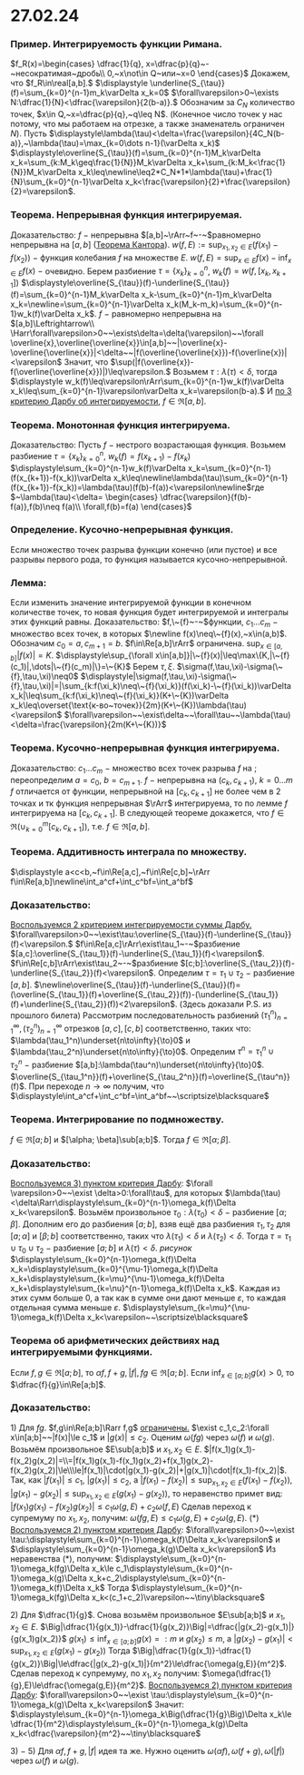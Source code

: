 # 27.02.24

### Пример. Интегрируемость функции Римана.
$f_R(x)=\begin{cases}
\dfrac{1}{q}, x=\dfrac{p}{q}~-~несократимая~дробь\\
0,~x\not\in Q~или~x=0
\end{cases}$
Докажем, что $f_R\in\real[a,b].$
$\displaystyle \underline{S_{\tau}}(f)=\sum_{k=0}^{n-1}m_k\varDelta x_k=0$
$\forall\varepsilon>0~\exists N:\dfrac{1}{N}<\dfrac{\varepsilon}{2(b-a)}.$ Обозначим за $C_N$ количество
точек, $x\in Q,~x=\dfrac{p}{q},~q\leq N$. (Конечное число точек у нас потому, что мы работаем на отрезке, а также знаменатель ограничен $N$).
Пусть $\displaystyle\lambda(\tau)<\delta=\frac{\varepsilon}{4C_N(b-a)},~\lambda(\tau)=\max_{k=0\dots n-1}(\varDelta x_k)$
$\displaystyle\overline{S_{\tau}}(f)=\sum_{k=0}^{n-1}M_k\varDelta x_k=\sum_{k:M_k\geq\frac{1}{N}}M_k\varDelta x_k+\sum_{k:M_k<\frac{1}{N}}M_k\varDelta x_k\leq\newline\leq2*C_N*1*\lambda(\tau)+\frac{1}{N}\sum_{k=0}^{n-1}\varDelta x_k<\frac{\varepsilon}{2}+\frac{\varepsilon}{2}=\varepsilon$.

### Теорема. Непрерывная функция интегрируемая.
Доказательство:
$f~-$ непрерывна $[a,b]~\rArr~f~-~$равномерно непрерывна
на $[a,b]$ ([Теорема Кантора](https://www.notion.so/4357e28572224d38bd413a03db3d2f6b?pvs=21)).
$\displaystyle w(f,E):=\sup_{x_1,x_2\in E}(f(x_1)-f(x_2))~-$ функция колебания
$f$ на множестве $E$.
$\displaystyle w(f,E)=\sup_{x\in E}f(x)-\inf_{x\in E}f(x)~-$ очевидно.
Берем разбиение $\tau=\{x_k\}_{k=0}^{n}$,  $w_k(f)=w(f,[x_k,x_{k+1}])$
$\displaystyle\overline{S_{\tau}}(f)-\underline{S_{\tau}}(f)=\sum_{k=0}^{n-1}M_k\varDelta x_k-\sum_{k=0}^{n-1}m_k\varDelta x_k=\newline=\sum_{k=0}^{n-1}\varDelta x_k(M_k-m_k)=\sum_{k=0}^{n-1}w_k(f)\varDelta x_k$. 
$f~-~$равномерно непрерывна на $[a,b]\Leftrightarrow\\
\Harr\forall\varepsilon>0~~\exists\delta=\delta(\varepsilon)~~\forall \overline{x},\overline{\overline{x}}\in[a,b]~~|\overline{x}-\overline{\overline{x}}|<\delta~~|f(\overline{\overline{x}})-f(\overline{x})|<\varepsilon$
Значит, что $\sup(|f(\overline{x})-f(\overline{\overline{x}})|)\leq\varepsilon.$ Возьмем $\tau:\lambda(\tau)<\delta,$ тогда
$\displaystyle w_k(f)\leq\varepsilon\rArr\sum_{k=0}^{n-1}w_k(f)\varDelta x_k\leq\sum_{k=0}^{n-1}\varepsilon\varDelta x_k=\varepsilon(b-a).$
И [по 3 критерию Дарбу об интегрируемости](13-02-24.md), $f\in\Re[a,b]$.

### Теорема. Монотонная функция интегрируема.
Доказательство:
Пусть $f~-~$нестрого возрастающая функция. Возьмем
разбиение $\tau=\{x_k\}_{k=0}^n$, $w_k(f)=f(x_{k+1})-f(x_k)$
$\displaystyle\sum_{k=0}^{n-1}w_k(f)\varDelta x_k=\sum_{k=0}^{n-1}(f(x_{k+1})-f(x_k))\varDelta x_k\leq\newline\lambda(\tau)\sum_{k=0}^{n-1}(f(x_{k+1})-f(x_k))=\lambda(\tau)(f(b)-f(a))<\varepsilon\newline$где $~\lambda(\tau)<\delta=
\begin{cases}
\dfrac{\varepsilon}{f(b)-f(a)},f(b)\neq f(a)\\
\forall,f(b)=f(a)
\end{cases}$

### Определение. Кусочно-непрерывная функция.
Если множество точек разрыва функции конечно (или пустое) и все разрывы первого рода, то функция называется кусочно-непрерывной.

### Лемма:
Если изменить значение интегрируемой функции в конечном количестве точек, то новая функция будет интегрируемой и интегралы этих функций равны.
Доказательство:
$f,\~{f}~-~$функции, $c_1\dots c_m~-$ множество всех точек, в которых $\newline f(x)\neq\~{f}(x),~x\in(a,b)$. Обозначим $c_0=a,c_{m+1}=b.$
$f\in\Re[a,b]\rArr$ ограничена. $\displaystyle\sup_{x\in[a,b]}|f(x)|=K$.
$\displaystyle\sup_{\forall x\in[a,b]}|\~{f}(x)|\leq\max\{K,|\~{f}(c_1)|,\dots|\~{f}(c_m)|\}=\~{K}$
Берем $\tau,\xi$.   $\sigma(f,\tau,\xi)-\sigma(\~{f},\tau,\xi)\neq0$
$\displaystyle|\sigma(f,\tau,\xi)-\sigma(\~{f},\tau,\xi)|=|\sum_{k:f(\xi_k)\neq\~{f}(\xi_k)}(f(\xi_k)-\~{f}(\xi_k))\varDelta x_k|\leq\sum_{k:f(\xi_k)\neq\~{f}(\xi_k)}(K+\~{K})\varDelta x_k\leq\overset{\text{к-во~точек}}{2m}(K+\~{K})\lambda(\tau)<\varepsilon$
$\forall\varepsilon~~\exist\delta~~\forall\tau~~\lambda(\tau)<\delta=\frac{\varepsilon}{2m(K+\~{K})}$

### Теорема. Кусочно-непрерывная функция интегрируема.
Доказательство:
$c_1\dots c_m~-~$множество всех точек разрыва $f$ на ; переопределим $a=c_0,~b=c_{m+1}$. $f~-~$непрерывна на $(c_k,c_{k+1})$, $k=0\dots m$
$f$ отличается от функции, непрерывной на $[c_k,c_{k+1}]$ не более чем в 2 точках и тк функция непрерывная $\rArr$ интегрируема, то по лемме $f$ интегрируема на $[c_k,c_{k+1}]$.
В следующей теореме докажется, что $\displaystyle f\in\Re(\cup_{k=0}^m[c_k,c_{k+1}])$, 
т.е. $f\in\Re[a,b]$.

### Теорема. Аддитивность интеграла по множеству.
$\displaystyle a<c<b,~f\in\Re[a,c],~f\in\Re[c,b]~\rArr f\in\Re[a,b]\newline\int_a^cf+\int_c^bf=\int_a^bf$

### Доказательство:
[Воспользуемся 2 критерием интегрируемости суммы Дарбу.](13-02-24.md)
$\forall\varepsilon>0~~\exist\tau:\overline{S_{\tau}}(f)-\underline{S_{\tau}}(f)<\varepsilon.$
$f\in\Re[a,c]\rArr\exist\tau_1~-~$разбиение $[a,c]:\overline{S_{\tau_1}}(f)-\underline{S_{\tau_1}}(f)<\varepsilon$.
$f\in\Re[c,b]\rArr\exist\tau_2~-~$разбиение $[c;b]:\overline{S_{\tau_2}}(f)-\underline{S_{\tau_2}}(f)<\varepsilon$.
Определим $\tau=\tau_1\cup\tau_2~-~$разбиение $[a,b]$. $\newline\overline{S_{\tau}}(f)-\underline{S_{\tau}}(f)=(\overline{S_{\tau_1}}(f)+\overline{S_{\tau_2}}(f))-(\underline{S_{\tau_1}}(f)+\underline{S_{\tau_2}}(f))<2\varepsilon$.
(Здесь доказали P.S. из прошлого билета)
Рассмотрим последовательность разбиений $(\tau_1^n)_{n=1}^{\infty},(\tau_2^n)_{n=1}^{\infty}$
отрезков $[a,c],[c,b]$ соответственно, таких что:
$\lambda(\tau_1^n)\underset{n\to\infty}{\to}0$ и $\lambda(\tau_2^n)\underset{n\to\infty}{\to}0$.
Определим $\tau^n=\tau_1^n\cup\tau_2^n~-~$разбиение $[a,b]:\lambda(\tau^n)\underset{n\to\infty}{\to}0$. 
$\overline{S_{\tau_1^n}}(f)+\overline{S_{\tau_2^n}}(f)=\overline{S_{\tau^n}}(f)$.
При переходе $n\to\infty$ получим, что $\displaystyle\int_a^cf+\int_c^bf=\int_a^bf~~\scriptsize\blacksquare$

### Теорема. Интегрирование по подмножеству.
$f\in\Re[a;b]$ и $[\alpha; \beta]\sub[a;b]$. Тогда $f\in\Re[\alpha;\beta]$.

### Доказательство:
[Воспользуемся $3)$ пунктом критерия Дарбу](13-02-24.md):
$\forall \varepsilon>0~~\exist \delta>0:\forall\tau$, для которых $\lambda(\tau)<\delta\Rarr\displaystyle\sum_{k=0}^{n-1}\omega_k(f)\Delta x_k<\varepsilon$.
Возьмём произвольное $\tau_0:\lambda(\tau_0)<\delta~-~$разбиение $[\alpha;\beta]$.
Дополним его до разбиения $[a;b]$, взяв ещё два разбиения $\tau_1,\tau_2$ для $[a;\alpha]$ и $[\beta;b]$ соответственно, таких что $\lambda(\tau_1)<\delta$ и $\lambda(\tau_2)<\delta$.
Тогда $\tau=\tau_1\cup\tau_0\cup\tau_2~-~$разбиение $[a;b]$ и $\lambda(\tau)<\delta$.
*рисунок*
$\displaystyle\sum_{k=0}^{n-1}\omega_k(f)\Delta x_k=\displaystyle\sum_{k=0}^{\mu-1}\omega_k(f)\Delta x_k+\displaystyle\sum_{k=\mu}^{\nu-1}\omega_k(f)\Delta x_k+\displaystyle\sum_{k=\nu}^{n-1}\omega_k(f)\Delta x_k$.
Каждая из этих сумм больше $0$, а так как в сумме они дают меньше $\varepsilon$, то каждая отдельная сумма меньше $\varepsilon$.
$\displaystyle\sum_{k=\mu}^{\nu-1}\omega_k(f)\Delta x_k<\varepsilon~~\scriptsize\blacksquare$

### Теорема об арифметических действиях над интегрируемыми функциями.
Если $f,g\in\Re[a;b]$, то $\alpha f,f+g,|f|, fg\in\Re[a;b]$.
Если $\displaystyle\inf_{x\in[a;b]} g(x)>0$, то $\dfrac{f}{g}\in\Re[a;b]$.

### Доказательство:
$1)$ Для $fg$.
$f,g\in\Re[a;b]\Rarr f,g$  [ограничены.](13-02-24.md)
$\exist c_1,c_2:\forall x\in[a;b]~~|f(x)|\le c_1$ и $|g(x)|\le c_2$.
Оценим $\omega(fg)$ через $\omega(f)$ и $\omega(g)$.
Возьмём произвольное $E\sub[a;b]$ и $x_1,x_2\in E$.
$|f(x_1)g(x_1)-f(x_2)g(x_2)|=\\=|f(x_1)g(x_1)-f(x_1)g(x_2)+f(x_1)g(x_2)-f(x_2)g(x_2)|\le\\\le|f(x_1)|\cdot|g(x_1)-g(x_2)|+|g(x_1)|\cdot|f(x_1)-f(x_2)|$.
Так, как $|f(x_1)|\le c_1$, $|g(x_1)|\le c_2$, а $|f(x_1)-f(x_2)|\le\displaystyle\sup_{x_1,x_2\in E}\big(f(x_1)-f(x_2)\big)$,
$|g(x_1)-g(x_2)|\le\displaystyle\sup_{x_1,x_2\in E}\big(g(x_1)-g(x_2)\big)$, то неравенство примет вид:
 $|f(x_1)g(x_1)-f(x_2)g(x_2)|\le c_1\omega(g,E)+c_2\omega(f,E)$
Сделав переход к супремуму по $x_1, x_2$, получим:
$\omega(fg,E)\le c_1\omega(g,E)+c_2\omega(g,E)$. $(*)$
[Воспользуемся $2)$ пунктом критерия Дарбу](13-02-24.md):
$\forall\varepsilon>0~~\exist \tau:\displaystyle\sum_{k=0}^{n-1}\omega_k(f)\Delta x_k<\varepsilon$ и $\displaystyle\sum_{k=0}^{n-1}\omega_k(g)\Delta x_k<\varepsilon$
Из неравенства $(*)$, получим:
$\displaystyle\sum_{k=0}^{n-1}\omega_k(fg)\Delta x_k\le c_1\displaystyle\sum_{k=0}^{n-1}\omega_k(g)\Delta x_k+c_2\displaystyle\sum_{k=0}^{n-1}\omega_k(f)\Delta x_k$
Тогда $\displaystyle\sum_{k=0}^{n-1}\omega_k(fg)\Delta x_k<(c_1+c_2)\varepsilon~~\tiny\blacksquare$

$2)$ Для $\dfrac{1}{g}$.
Снова возьмём произвольное $E\sub[a;b]$ и $x_1,x_2\in E$.
$\Big|\dfrac{1}{g(x_1)}-\dfrac{1}{g(x_2)}\Big|=\dfrac{|g(x_2)-g(x_1)|}{g(x_1)g(x_2)}$
$g(x_1)\le\displaystyle\inf_{x\in[a;b]}g(x)=:m$ и $g(x_2)\le m$, а $\displaystyle |g(x_2)-g(x_1)|<\sup_{x_1,x_2\in E}\big(g(x_1)-g(x_2)\big)$
Тогда $\Big|\dfrac{1}{g(x_1)}-\dfrac{1}{g(x_2)}\Big|\le\dfrac{|g(x_2)-g(x_1)|}{m^2}\le\dfrac{\omega(g,E)}{m^2}$.
Сделав переход к супремуму, по $x_1,x_2$ получим: $\omega(\dfrac{1}{g},E)\le\dfrac{\omega(g,E)}{m^2}$.
[Воспользуемся $2)$ пунктом критерия Дарбу](13-02-24.md):
$\forall\varepsilon>0~~\exist \tau:\displaystyle\sum_{k=0}^{n-1}\omega_k(g)\Delta x_k<\varepsilon$
Значит: $\displaystyle\sum_{k=0}^{n-1}\omega_k\Big(\dfrac{1}{g}\Big)\Delta x_k\le \dfrac{1}{m^2}\displaystyle\sum_{k=0}^{n-1}\omega_k(g)\Delta x_k<\dfrac{\varepsilon}{m^2}~~\tiny\blacksquare$

$3)~-~$$5)$ Для $\alpha f,f+g,|f|$ идея та же.
Нужно оценить $\omega(\alpha f),\omega(f+g), \omega(|f|)$ через $\omega(f)$ и $\omega(g)$.